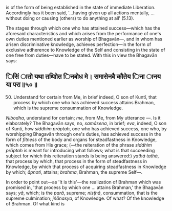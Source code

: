 is of the form of being established in the state of immediate Liberation. Accordingly has it been said, '...having given up all actions mentally, ... without doing or causing (others) to do anything at all' (5.13).

The stages through which one who has attained success—which has the aforesaid characteristics and which arises from the performance of one's own duties mentioned earlier as worship of Bhagavān—, and in whom has arisen discriminative knowledge, achieves perfection—in the form of exclusive adherence to Knowledge of the Self and consisting in the state of one free from duties—have to be stated. With this in view the Bhagavān says:

## िसिं ातो यथा तथाोित िनबोध मे। समासेनवै कौतेय िना ानय या परा॥५०॥

50. Understand for certain from Me, in brief indeed, O son of Kuntī, that process by which one who has achieved success attains Brahman, which is the supreme consummation of Knowledge.

*Nibodha*, understand for certain; *me*, from Me, from My utterance —. Is it elaborately? The Bhagavān says, no, *samāsena*, in brief; *eva*, indeed, O son of Kuntī, how *siddhim prāptah*, one who has achieved success, one who, by worshipping Bhagavān through one's duties, has achieved success in the form of *fitness* of the body and organs for steadfastness in Knowledge, which comes from His grace; (—the reiteration of the phrase *siddhim prāptah* is meant for introducing what follows; what is that succeeding subject for which this reiteration stands is being answered:) *yathā tathā*, that process by which, that process in the form of steadfastness in Knowledge, by which that process of acquiring steadfastness in Knowledge by which; *āpnoti*, attains; *brahma*, Brahman, the supreme Self—.

In order to point out—as 'It is this'—the realization of Brahman which was promised in, 'that process by which one … attains Brahman,' the Bhagavān says; *yā*, which; is the *parā*, supreme; *nisṭhā*, consummation, that is the supreme culmination; *jñānasya*, of Knowledge. Of what? Of the knowledge of Brahman. Of what kind is